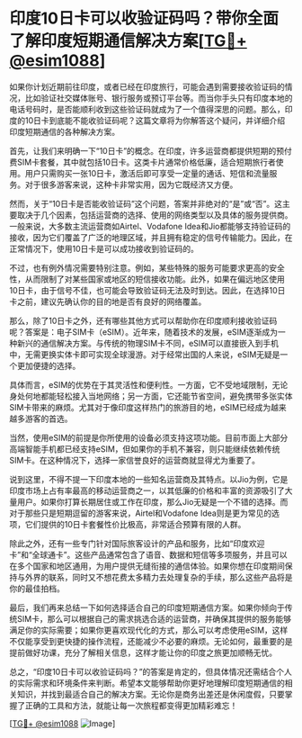 # 印度10日卡可以收验证码吗？带你全面了解印度短期通信解决方案[[TG💪+ @esim1088](https://t.me/s/esim1088)]

如果你计划近期前往印度，或者已经在印度旅行，可能会遇到需要接收验证码的情况，比如验证社交媒体账号、银行服务或预订平台等。而当你手头只有印度本地的电话号码时，是否能顺利收到这些验证码就成为了一个值得深思的问题。那么，印度的10日卡到底能不能收验证码呢？这篇文章将为你解答这个疑问，并详细介绍印度短期通信的各种解决方案。

首先，让我们来明确一下“10日卡”的概念。在印度，许多运营商都提供短期的预付费SIM卡套餐，其中就包括10日卡。这类卡片通常价格低廉，适合短期旅行者使用。用户只需购买一张10日卡，激活后即可享受一定量的通话、短信和流量服务。对于很多游客来说，这种卡非常实用，因为它既经济又方便。

然而，关于“10日卡是否能收验证码”这个问题，答案并非绝对的“是”或“否”。这主要取决于几个因素，包括运营商的选择、使用的网络类型以及具体的服务提供商。一般来说，大多数主流运营商如Airtel、Vodafone Idea和Jio都能够支持验证码的接收，因为它们覆盖了广泛的地理区域，并且拥有稳定的信号传输能力。因此，在正常情况下，使用10日卡是可以成功接收到验证码的。

不过，也有例外情况需要特别注意。例如，某些特殊的服务可能要求更高的安全性，从而限制了对某些国家或地区的短信接收功能。此外，如果在偏远地区使用10日卡，由于信号不佳，也可能会导致验证码无法及时到达。因此，在选择10日卡之前，建议先确认你的目的地是否有良好的网络覆盖。

那么，除了10日卡之外，还有哪些其他方式可以帮助你在印度顺利接收验证码呢？答案是：电子SIM卡（eSIM）。近年来，随着技术的发展，eSIM逐渐成为一种新兴的通信解决方案。与传统的物理SIM卡不同，eSIM可以直接嵌入到手机中，无需更换实体卡即可实现全球漫游。对于经常出国的人来说，eSIM无疑是一个更加便捷的选择。

具体而言，eSIM的优势在于其灵活性和便利性。一方面，它不受地域限制，无论身处何地都能轻松接入当地网络；另一方面，它还能节省空间，避免携带多张实体SIM卡带来的麻烦。尤其对于像印度这样热门的旅游目的地，eSIM已经成为越来越多游客的首选。

当然，使用eSIM的前提是你所使用的设备必须支持这项功能。目前市面上大部分高端智能手机都已经支持eSIM，但如果你的手机不兼容，则只能继续依赖传统SIM卡。在这种情况下，选择一家信誉良好的运营商就显得尤为重要了。

说到这里，不得不提一下印度本地的一些知名运营商及其特点。以Jio为例，它是印度市场上占有率最高的移动运营商之一，以其低廉的价格和丰富的资源吸引了大量用户。如果你打算长期居住或工作在印度，那么Jio无疑是一个不错的选择。而对于那些只是短期逗留的游客来说，Airtel和Vodafone Idea则是更为常见的选项，它们提供的10日卡套餐性价比极高，非常适合预算有限的人群。

除此之外，还有一些专门针对国际旅客设计的产品和服务，比如“印度欢迎卡”和“全球通卡”。这些产品通常包含了语音、数据和短信等多项服务，并且可以在多个国家和地区通用，为用户提供无缝衔接的通信体验。如果你想在印度期间保持与外界的联系，同时又不想花费太多精力去处理复杂的手续，那么这些产品将是你的最佳拍档。

最后，我们再来总结一下如何选择适合自己的印度短期通信方案。如果你倾向于传统SIM卡，那么可以根据自己的需求挑选合适的运营商，并确保其提供的服务能够满足你的实际需要；如果你更喜欢现代化的方式，那么可以考虑使用eSIM，这样不仅能享受到更快捷的操作流程，还能减少不必要的麻烦。无论如何，最重要的是提前做好功课，充分了解相关信息，这样才能让你的印度之旅更加顺畅无忧。

总之，“印度10日卡可以收验证码吗？”的答案是肯定的，但具体情况还需结合个人的实际需求和环境条件来判断。希望本文能够帮助你更好地理解印度短期通信的相关知识，并找到最适合自己的解决方案。无论你是商务出差还是休闲度假，只要掌握了正确的工具和方法，就能让每一次旅程都变得更加精彩难忘！

[[TG💪+ @esim1088](https://t.me/s/esim1088) ![Image](https://i.postimg.cc/4NQfJmqS/Snipaste-2025-05-13-00-14-12.png)]